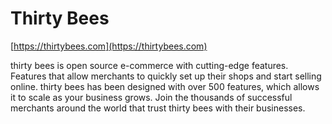 # Thirty Bees

[https://thirtybees.com](https://thirtybees.com)

thirty bees is open source e-commerce with cutting-edge features. Features that allow merchants to quickly set 
up their shops and start selling online. thirty bees has been designed with over 500 features, which allows it 
to scale as your business grows.  Join the thousands of successful merchants around the world that trust thirty 
bees with their businesses.


